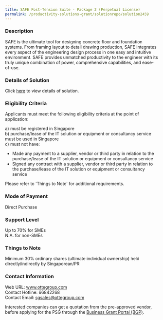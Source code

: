 ```yaml
---
title: SAFE Post-Tension Suite - Package 2 (Perpetual License)
permalink: /productivity-solutions-grant/solutionrepo/solution2459
---
```


### Description

SAFE is the ultimate tool for designing concrete floor and foundation systems. From framing layout to detail drawing production, SAFE integrates every aspect of the engineering design process in one easy and intuitive environment. SAFE provides unmatched productivity to the engineer with its truly unique combination of power, comprehensive capabilities, and ease-of-use.

### Details of Solution

Click <a href='https://www.gobusiness.gov.sg/images/psg/Otte_International__20210049_Desensitised_Annex_3_Part_2.pdf' target='_blank' rel='noopener'>here</a> to view details of solution.

### Eligibility Criteria

Applicants must meet the following eligibility criteria at the point of application:

a) must be registered in Singapore <br>
b) purchase/lease of the IT solution or equipment or consultancy service must be used in Singapore <br>
c) must not have:
- Made any payment to a supplier, vendor or third party in relation to the purchase/lease of the IT solution or equipment or consultancy service
- Signed any contract with a supplier, vendor or third party in relation to the purchase/lease of the IT solution or equipment or consultancy service

Please refer to 'Things to Note' for additional requirements.

### Mode of Payment
Direct Purchase

### Support Level
Up to 70% for SMEs <br>
N.A. for non-SMEs

### Things to Note
Minimum 30% ordinary shares (ultimate individual ownership) held directly/indirectly by Singaporean/PR

### Contact Information
Web URL: www.ottegroup.com <br>Contact Hotline: 66842268 <br>Contact Email: sgsales@ottegroup.com <br>

Interested companies can get a quotation from the pre-approved vendor, before applying for the PSG through the <a target='_blank' rel='noopener' href='https://www.businessgrants.gov.sg/'>Business Grant Portal (BGP)</a>.
